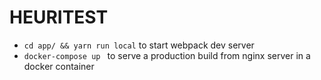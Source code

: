 # HEURITEST


* `cd app/ && yarn run local` to start webpack dev server
* `docker-compose up ` to serve a production build from nginx server in a docker container
